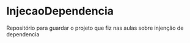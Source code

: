 # InjecaoDependencia
Repositório para guardar o projeto que fiz nas aulas sobre injenção de dependencia
